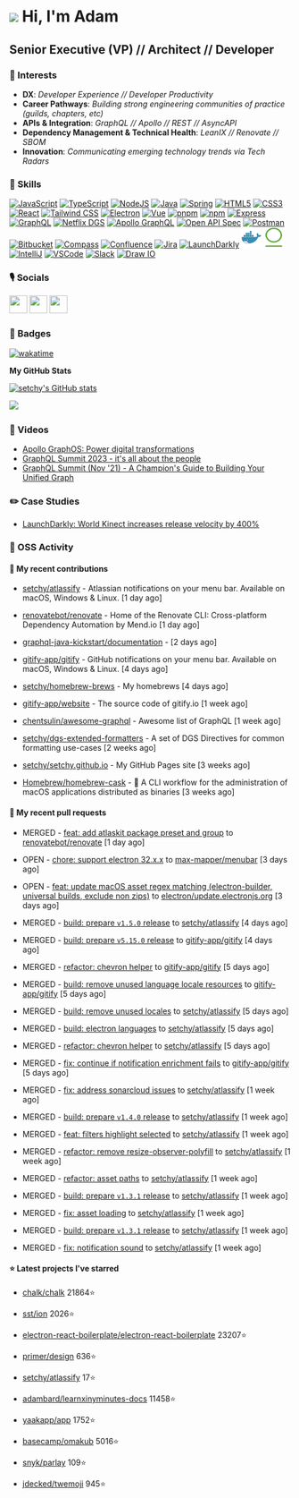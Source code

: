 ![](https://user-images.githubusercontent.com/18350557/176309783-0785949b-9127-417c-8b55-ab5a4333674e.gif) Hi, I'm Adam
============================================================================================================================

Senior Executive (VP) // Architect // Developer
-----------------------------------------------

### 🔭 Interests

- **DX**: *Developer Experience // Developer Productivity*
- **Career Pathways**: *Building strong engineering communities of practice (guilds, chapters, etc)*
- **APIs & Integration**: *GraphQL // Apollo // REST // AsyncAPI*
- **Dependency Management & Technical Health**: *LeanIX // Renovate // SBOM*
- **Innovation**: *Communicating emerging technology trends via Tech Radars*

### 💪 Skills

<p align="left">
  <a href="https://developer.mozilla.org/en-US/docs/Web/JavaScript" target="_blank" rel="noreferrer"><img src="https://raw.githubusercontent.com/danielcranney/readme-generator/main/public/icons/skills/javascript-colored.svg" width="36" height="36" alt="JavaScript" /></a>
  <a href="https://www.typescriptlang.org/" target="_blank" rel="noreferrer"><img src="https://raw.githubusercontent.com/danielcranney/readme-generator/main/public/icons/skills/typescript-colored.svg" width="36" height="36" alt="TypeScript" /></a>
  <a href="https://nodejs.org/en/" target="_blank" rel="noreferrer"><img src="https://raw.githubusercontent.com/danielcranney/readme-generator/main/public/icons/skills/nodejs-colored.svg" width="36" height="36" alt="NodeJS" /></a>
  <a href="https://www.oracle.com/java/" target="_blank" rel="noreferrer"><img src="https://raw.githubusercontent.com/danielcranney/readme-generator/main/public/icons/skills/java-colored.svg" width="36" height="36" alt="Java" /></a>
  <a href="https://spring.io/" target="_blank" rel="noreferrer"><img src="https://cdn.worldvectorlogo.com/logos/spring-3.svg" width="36" height="36" alt="Spring" /></a> 
  <a href="https://developer.mozilla.org/en-US/docs/Glossary/HTML5" target="_blank" rel="noreferrer"><img src="https://raw.githubusercontent.com/danielcranney/readme-generator/main/public/icons/skills/html5-colored.svg" width="36" height="36" alt="HTML5" /></a>
  <a href="https://www.w3.org/TR/CSS/#css" target="_blank" rel="noreferrer"><img src="https://raw.githubusercontent.com/danielcranney/readme-generator/main/public/icons/skills/css3-colored.svg" width="36" height="36" alt="CSS3" /></a>
  <a href="https://react.dev/" target="_blank" rel="noreferrer"><img src="https://cdn.worldvectorlogo.com/logos/react-2.svg" width="36" height="36" alt="React" /></a>
  <a href="https://tailwindcss.com/" target="_blank" rel="noreferrer"><img src="https://cdn.worldvectorlogo.com/logos/tailwind-css-2.svg" width="36" height="36" alt="Tailwind CSS" /></a>
  <a href="https://www.electronjs.org/" target="_blank" rel="noreferrer"><img src="https://cdn.worldvectorlogo.com/logos/electron-1.svg" width="36" height="36" alt="Electron" /></a>
  <a href="https://vuejs.org/" target="_blank" rel="noreferrer"><img src="https://cdn.worldvectorlogo.com/logos/vue-9.svg" width="36" height="36" alt="Vue" /></a>
  <a href="https://pnpm.io/" target="_blank" rel="noreferrer"><img src="https://encrypted-tbn0.gstatic.com/images?q=tbn:ANd9GcSGcwBnoTNg212cvEclMX-_qRw_P-_odFp3aafVal77Hg&s" width="36" height="36" alt="pnpm" /></a>
  <a href="https://www.npmjs.com/" target="_blank" rel="noreferrer"><img src="https://cdn.worldvectorlogo.com/logos/npm-square-red-1.svg" width="36" height="36" alt="npm" /></a>
  <a href="https://expressjs.com/" target="_blank" rel="noreferrer"><img src="https://raw.githubusercontent.com/danielcranney/readme-generator/main/public/icons/skills/express-colored.svg" width="36" height="36" alt="Express" /></a>
  <a href="https://graphql.org/" target="_blank" rel="noreferrer"><img src="https://raw.githubusercontent.com/danielcranney/readme-generator/main/public/icons/skills/graphql-colored.svg" width="36" height="36" alt="GraphQL" /></a>
  <a href="https://netflix.github.io/dgs/" target="_blank" rel="noreferrer"><img src="https://raw.githubusercontent.com/Netflix/dgs/main/docs/images/dgs-framework-brand/Icon/dgs-icon--blue.svg" width="36" height="36" alt="Netflix DGS" /></a>
  <a href="https://apollographql.com/" target="_blank" rel="noreferrer"><img src="https://cdn.worldvectorlogo.com/logos/apollo-graphql-compact.svg" width="36" height="36" alt="Apollo GraphQL" /></a>
  <a href="https://swagger.io/specification/" target="_blank" rel="noreferrer"><img src="https://cdn.worldvectorlogo.com/logos/openapi-1.svg" width="36" height="36" alt="Open API Spec" /></a>
  <a href="https://www.postman.com//" target="_blank" rel="noreferrer"><img src="https://cdn.worldvectorlogo.com/logos/postman.svg" width="36" height="36" alt="Postman" /></a>
  <a href="https://www.atlassian.com/software/bitbucket" target="_blank" rel="noreferrer"><img src="https://cdn.worldvectorlogo.com/logos/bitbucket-icon.svg" width="36" height="36" alt="Bitbucket" /></a>
  <a href="https://www.atlassian.com/software/compass" target="_blank" rel="noreferrer"><img src="https://cdn.worldvectorlogo.com/logos/atlassian-compass-1.svg" width="36" height="36" alt="Compass" /></a>
  <a href="https://www.atlassian.com/software/confluence" target="_blank" rel="noreferrer"><img src="https://cdn.worldvectorlogo.com/logos/confluence-1.svg" width="36" height="36" alt="Confluence" /></a>
  <a href="https://www.atlassian.com/software/jira" target="_blank" rel="noreferrer"><img src="https://cdn.worldvectorlogo.com/logos/jira-1.svg" width="36" height="36" alt="Jira" /></a>
  <a href="https://launchdarkly.com/" target="_blank" rel="noreferrer"><img src="https://cdn.worldvectorlogo.com/logos/launchdarkly-2.svg" width="36" height="36" alt="LaunchDarkly" /></a>
  <a href="https://docker.com/" target="_blank" rel="noreferrer"><img src="https://raw.githubusercontent.com/nx211/homer-icons/master/png/docker.png" width="36" height="36" alt="Docker" /></a>
  <a href="https://jfrog.com/artifactory/" target="_blank" rel="noreferrer"><img src="https://raw.githubusercontent.com/nx211/homer-icons/master/png/artifactory.png" width="36" height="36" alt="Artifactory" /></a>
  <a href="https://www.jetbrains.com/idea/" target="_blank" rel="noreferrer"><img src="https://cdn.worldvectorlogo.com/logos/intellij-idea-1.svg" width="36" height="36" alt="IntelliJ" /></a>
  <a href="https://code.visualstudio.com/" target="_blank" rel="noreferrer"><img src="https://cdn.worldvectorlogo.com/logos/visual-studio-code-1.svg" width="36" height="36" alt="VSCode" /></a>
  <a href="https://slack.com/" target="_blank" rel="noreferrer"><img src="https://cdn.worldvectorlogo.com/logos/slack-new-logo.svg" width="36" height="36" alt="Slack" /></a>
  <a href="https://drawio-app.com/" target="_blank" rel="noreferrer"><img src="https://cdn.worldvectorlogo.com/logos/draw-io.svg" width="36" height="36" alt="Draw IO" /></a>
</p>

                      

### 🎙️ Socials
                  
<p align="left">
  <a href="https://www.github.com/setchy" target="_blank" rel="noreferrer"><img src="https://raw.githubusercontent.com/danielcranney/readme-generator/main/public/icons/socials/github.svg" width="32" height="32" /></a>
  <a href="https://www.linkedin.com/in/adamsetch" target="_blank" rel="noreferrer"><img src="https://raw.githubusercontent.com/danielcranney/readme-generator/main/public/icons/socials/linkedin.svg" width="32" height="32" /></a>
  <a href="https://www.twitter.com/setchy87" target="_blank" rel="noreferrer"><img src="https://raw.githubusercontent.com/danielcranney/readme-generator/main/public/icons/socials/twitter.svg" width="32" height="32" /></a>
</p>

### 📛 Badges

[![wakatime](https://wakatime.com/badge/user/2b948ae2-4be1-4020-8a57-7de60b53fe1d.svg)](https://wakatime.com/@2b948ae2-4be1-4020-8a57-7de60b53fe1d)

<b>My GitHub Stats</b>

<a href="http://www.github.com/setchy"><img src="https://github-readme-stats.vercel.app/api?username=setchy&show_icons=true&hide=&count_private=true&title_color=0891b2&text_color=ffffff&icon_color=0891b2&bg_color=1c1917&hide_border=true&show_icons=true" alt="setchy's GitHub stats" /></a>

<a href="http://www.github.com/setchy"><img src="https://github-readme-streak-stats.herokuapp.com/?user=setchy&stroke=ffffff&background=1c1917&ring=0891b2&fire=0891b2&currStreakNum=ffffff&currStreakLabel=0891b2&sideNums=ffffff&sideLabels=ffffff&dates=ffffff&hide_border=true" /></a>

### 📼 Videos

- [Apollo GraphOS: Power digital transformations](https://www.apollographql.com/enterprise?wvideo=4fu2lsjssc)
- [GraphQL Summit 2023 - it's all about the people](https://www.youtube.com/watch?v=090IWEcHbJc)
- [GraphQL Summit (Nov '21) - A Champion's Guide to Building Your Unified Graph](https://www.apollographql.com/events/roundtable/graphql-summit-november-2021/a-champions-guide-to-building-your-unified-graph)

### ✏️ Case Studies

- [LaunchDarkly: World Kinect increases release velocity by 400%](https://launchdarkly.com/case-studies/world-kinect/)

### 🎯 OSS Activity
#### 🚀 My recent contributions



- [setchy/atlassify](https://github.com/setchy/atlassify) - Atlassian notifications on your menu bar. Available on macOS, Windows &amp; Linux.  [1 day ago]

- [renovatebot/renovate](https://github.com/renovatebot/renovate) - Home of the Renovate CLI: Cross-platform Dependency Automation by Mend.io [1 day ago]

- [graphql-java-kickstart/documentation](https://github.com/graphql-java-kickstart/documentation) -  [2 days ago]

- [gitify-app/gitify](https://github.com/gitify-app/gitify) - GitHub notifications on your menu bar. Available on macOS, Windows &amp; Linux. [4 days ago]

- [setchy/homebrew-brews](https://github.com/setchy/homebrew-brews) - My homebrews [4 days ago]

- [gitify-app/website](https://github.com/gitify-app/website) - The source code of gitify.io [1 week ago]

- [chentsulin/awesome-graphql](https://github.com/chentsulin/awesome-graphql) - Awesome list of GraphQL [1 week ago]

- [setchy/dgs-extended-formatters](https://github.com/setchy/dgs-extended-formatters) - A set of DGS Directives for common formatting use-cases [2 weeks ago]

- [setchy/setchy.github.io](https://github.com/setchy/setchy.github.io) - My GitHub Pages site [3 weeks ago]

- [Homebrew/homebrew-cask](https://github.com/Homebrew/homebrew-cask) - 🍻 A CLI workflow for the administration of macOS applications distributed as binaries [3 weeks ago]

#### 🎉 My recent pull requests



- MERGED - [feat: add atlaskit package preset and group](https://github.com/renovatebot/renovate/pull/31872) to [renovatebot/renovate](https://github.com/renovatebot/renovate) [1 day ago]

- OPEN - [chore: support electron 32.x.x](https://github.com/max-mapper/menubar/pull/484) to [max-mapper/menubar](https://github.com/max-mapper/menubar) [3 days ago]

- OPEN - [feat: update macOS asset regex matching (electron-builder, universal builds, exclude non zips)](https://github.com/electron/update.electronjs.org/pull/169) to [electron/update.electronjs.org](https://github.com/electron/update.electronjs.org) [3 days ago]

- MERGED - [build: prepare `v1.5.0` release](https://github.com/setchy/atlassify/pull/224) to [setchy/atlassify](https://github.com/setchy/atlassify) [4 days ago]

- MERGED - [build: prepare `v5.15.0` release](https://github.com/gitify-app/gitify/pull/1575) to [gitify-app/gitify](https://github.com/gitify-app/gitify) [4 days ago]

- MERGED - [refactor: chevron helper](https://github.com/gitify-app/gitify/pull/1574) to [gitify-app/gitify](https://github.com/gitify-app/gitify) [5 days ago]

- MERGED - [build: remove unused language locale resources](https://github.com/gitify-app/gitify/pull/1573) to [gitify-app/gitify](https://github.com/gitify-app/gitify) [5 days ago]

- MERGED - [build: remove unused locales](https://github.com/setchy/atlassify/pull/223) to [setchy/atlassify](https://github.com/setchy/atlassify) [5 days ago]

- MERGED - [build: electron languages](https://github.com/setchy/atlassify/pull/222) to [setchy/atlassify](https://github.com/setchy/atlassify) [5 days ago]

- MERGED - [refactor: chevron helper](https://github.com/setchy/atlassify/pull/221) to [setchy/atlassify](https://github.com/setchy/atlassify) [5 days ago]

- MERGED - [fix: continue if notification enrichment fails](https://github.com/gitify-app/gitify/pull/1572) to [gitify-app/gitify](https://github.com/gitify-app/gitify) [5 days ago]

- MERGED - [fix: address sonarcloud issues](https://github.com/setchy/atlassify/pull/198) to [setchy/atlassify](https://github.com/setchy/atlassify) [1 week ago]

- MERGED - [build: prepare `v1.4.0` release](https://github.com/setchy/atlassify/pull/197) to [setchy/atlassify](https://github.com/setchy/atlassify) [1 week ago]

- MERGED - [feat: filters highlight selected](https://github.com/setchy/atlassify/pull/191) to [setchy/atlassify](https://github.com/setchy/atlassify) [1 week ago]

- MERGED - [refactor: remove resize-observer-polyfill](https://github.com/setchy/atlassify/pull/190) to [setchy/atlassify](https://github.com/setchy/atlassify) [1 week ago]

- MERGED - [refactor: asset paths](https://github.com/setchy/atlassify/pull/189) to [setchy/atlassify](https://github.com/setchy/atlassify) [1 week ago]

- MERGED - [build: prepare `v1.3.1` release](https://github.com/setchy/atlassify/pull/187) to [setchy/atlassify](https://github.com/setchy/atlassify) [1 week ago]

- MERGED - [fix: asset loading](https://github.com/setchy/atlassify/pull/186) to [setchy/atlassify](https://github.com/setchy/atlassify) [1 week ago]

- MERGED - [build: prepare `v1.3.1` release](https://github.com/setchy/atlassify/pull/185) to [setchy/atlassify](https://github.com/setchy/atlassify) [1 week ago]

- MERGED - [fix: notification sound](https://github.com/setchy/atlassify/pull/184) to [setchy/atlassify](https://github.com/setchy/atlassify) [1 week ago]

#### ⭐ Latest projects I've starred



- [chalk/chalk](https://github.com/chalk/chalk) 21864⭐

- [sst/ion](https://github.com/sst/ion) 2026⭐

- [electron-react-boilerplate/electron-react-boilerplate](https://github.com/electron-react-boilerplate/electron-react-boilerplate) 23207⭐

- [primer/design](https://github.com/primer/design) 636⭐

- [setchy/atlassify](https://github.com/setchy/atlassify) 17⭐

- [adambard/learnxinyminutes-docs](https://github.com/adambard/learnxinyminutes-docs) 11458⭐

- [yaakapp/app](https://github.com/yaakapp/app) 1752⭐

- [basecamp/omakub](https://github.com/basecamp/omakub) 5016⭐

- [snyk/parlay](https://github.com/snyk/parlay) 109⭐

- [jdecked/twemoji](https://github.com/jdecked/twemoji) 945⭐


